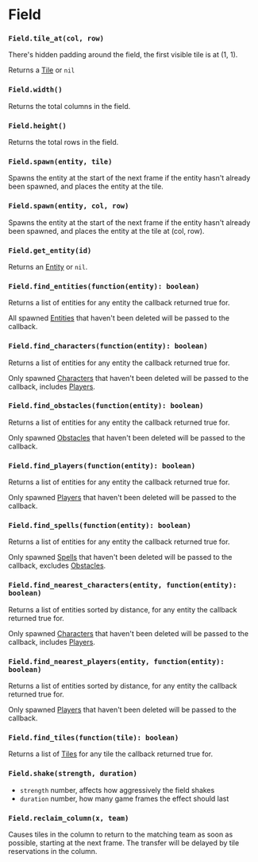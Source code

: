 # Field

### `Field.tile_at(col, row)`

There's hidden padding around the field, the first visible tile is at (1, 1).

Returns a [Tile](/client/lua-api/field-api/tile) or `nil`

### `Field.width()`

Returns the total columns in the field.

### `Field.height()`

Returns the total rows in the field.

### `Field.spawn(entity, tile)`

Spawns the entity at the start of the next frame if the entity hasn't already been spawned, and places the entity at the tile.

### `Field.spawn(entity, col, row)`

Spawns the entity at the start of the next frame if the entity hasn't already been spawned, and places the entity at the tile at (col, row).

### `Field.get_entity(id)`

Returns an [Entity](/client/lua-api/entity-api/entity) or `nil`.

### `Field.find_entities(function(entity): boolean)`

Returns a list of entities for any entity the callback returned true for.

All spawned [Entities](/client/lua-api/entity-api/entity) that haven't been deleted will be passed to the callback.

### `Field.find_characters(function(entity): boolean)`

Returns a list of entities for any entity the callback returned true for.

Only spawned [Characters](/client/lua-api/entity-api/character) that haven't been deleted will be passed to the callback, includes [Players](/client/lua-api/entity-api/player).

### `Field.find_obstacles(function(entity): boolean)`

Returns a list of entities for any entity the callback returned true for.

Only spawned [Obstacles](/client/lua-api/entity-api/obstacle) that haven't been deleted will be passed to the callback.

### `Field.find_players(function(entity): boolean)`

Returns a list of entities for any entity the callback returned true for.

Only spawned [Players](/client/lua-api/entity-api/player) that haven't been deleted will be passed to the callback.

### `Field.find_spells(function(entity): boolean)`

Returns a list of entities for any entity the callback returned true for.

Only spawned [Spells](/client/lua-api/entity-api/spell) that haven't been deleted will be passed to the callback, excludes [Obstacles](/client/lua-api/entity-api/obstacle).

### `Field.find_nearest_characters(entity, function(entity): boolean)`

Returns a list of entities sorted by distance, for any entity the callback returned true for.

Only spawned [Characters](/client/lua-api/entity-api/character) that haven't been deleted will be passed to the callback, includes [Players](/client/lua-api/entity-api/player).

### `Field.find_nearest_players(entity, function(entity): boolean)`

Returns a list of entities sorted by distance, for any entity the callback returned true for.

Only spawned [Players](/client/lua-api/entity-api/player) that haven't been deleted will be passed to the callback.

### `Field.find_tiles(function(tile): boolean)`

Returns a list of [Tiles](/client/lua-api/field-api/tile) for any tile the callback returned true for.

### `Field.shake(strength, duration)`

- `strength` number, affects how aggressively the field shakes
- `duration` number, how many game frames the effect should last

### `Field.reclaim_column(x, team)`

Causes tiles in the column to return to the matching team as soon as possible, starting at the next frame. The transfer will be delayed by tile reservations in the column.
